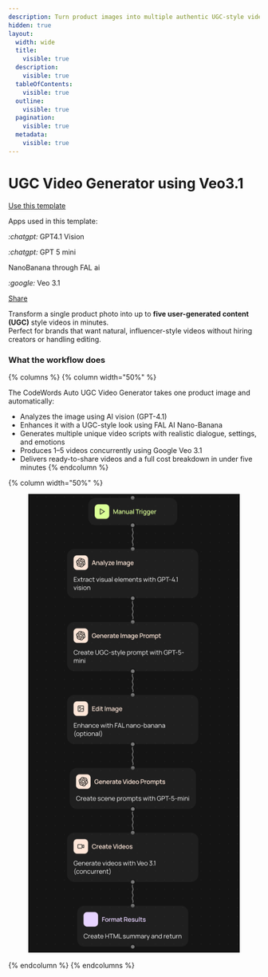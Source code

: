 ```yaml
---
description: Turn product images into multiple authentic UGC-style videos — automatically.
hidden: true
layout:
  width: wide
  title:
    visible: true
  description:
    visible: true
  tableOfContents:
    visible: true
  outline:
    visible: true
  pagination:
    visible: true
  metadata:
    visible: true
---
```


# UGC Video Generator using Veo3.1





<a href="https://codewords.agemo.ai/run/linkedin_education_extractor" class="button primary">Use this template</a>

Apps used in this template:

<i class="fa-chatgpt">:chatgpt:</i> GPT4.1 Vision

<i class="fa-chatgpt">:chatgpt:</i> GPT 5 mini

&#x20;NanoBanana through FAL ai

<i class="fa-google">:google:</i>  Veo 3.1



[Share ](https://codewords.agemo.ai/run/auto_ugc_veo_video_generator_6ab68605)



Transform a single product photo into up to **five user-generated content (UGC)** style videos in minutes.\
Perfect for brands that want natural, influencer-style videos without hiring creators or handling editing.

### What the workflow does



{% columns %}
{% column width="50%" %}


The CodeWords Auto UGC Video Generator takes one product image and automatically:

* Analyzes the image using AI vision (GPT-4.1)
* Enhances it with a UGC-style look using FAL AI Nano-Banana
* Generates multiple unique video scripts with realistic dialogue, settings, and emotions
* Produces 1–5 videos concurrently using Google Veo 3.1
* Delivers ready-to-share videos and a full cost breakdown in under five minutes
{% endcolumn %}

{% column width="50%" %}
<figure><img src="../../.gitbook/assets/1.png" alt=""><figcaption></figcaption></figure>
{% endcolumn %}
{% endcolumns %}



